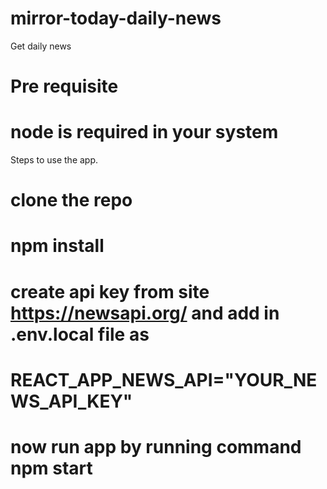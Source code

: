 # mirror-today-daily-news

Get daily news

# Pre requisite
# node is required in your system

Steps to use the app.
# clone the repo
# npm install
# create api key from site https://newsapi.org/ and add in .env.local file as
# REACT_APP_NEWS_API="YOUR_NEWS_API_KEY"

# now run app by running command npm start
